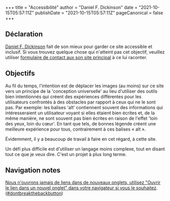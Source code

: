 +++
title = "Accessibilité"
author = "Daniel F. Dickinson"
date = "2021-10-15T05:57:11Z"
publishDate = "2021-10-15T05:57:11Z"
pageCanonical = false
+++

## Déclaration

[Daniel F. Dickinson](https://www.wildtechgarden.ca/about/) fait de son mieux
pour garder ce site accessible et inclusif. Si vous trouvez quelque chose qui
n'atteint pas cet objectif, veuillez utiliser  [formulaire de contact aux
son site principal](https://www.wildtechgarden.ca/about/contact/) à ce lui
raconter.

## Objectifs

Au fil du temps, l'intention est de déplacer les images (au moins) sur ce site
vers un principe de la 'conception universelle' au lieu d'utiliser des outils
bien intentionnés qui créent des expériences différentes pour les utilisateurs
confrontés à des obstacles par rapport à ceux qui ne le sont pas. Par exemple:
les balises 'alt' contiennent souvent des informations qui intéresseraient un
utilisateur voyant si elles étaient bien écrites et, de la même manière, ne
sont souvent pas bien écrites en raison de l'effet 'loin des yeux, loin du
cœur'. En tant que tels, de bonnes légende créent une meilleure expérience pour
tous, contrairement à ces balises « alt ».

Évidemment, il y a beaucoup de travail à faire en cet régard, à cette site.

Un défi plus difficile est d'utiliser un langage moins complexe, tout en
disant tout ce que je veux dire. C'est un projet à plus long terme.

## Navigation notes

[Nous n'ouvrons jamais de liens dans de nouveaux onglets, utilisez "Ouvrir le
lien dans un nouvel onglet" dans votre navigateur si vous le
souhaitez](https://www.wildtechgarden.ca/blog/accessible-design-no-blank/).
([#dontbreakthebackbutton](https://www.linkedin.com/feed/hashtag/?keywords=dontbreakthebackbutton))
